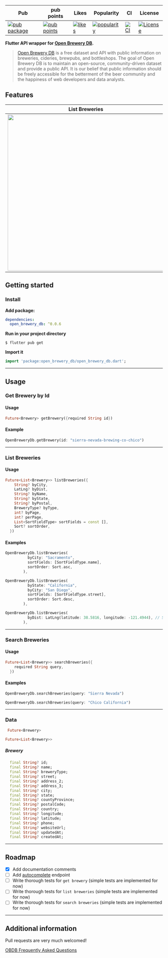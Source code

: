 | Pub                                                                                                          | pub points                                                                                                       | Likes                                                                                                | Popularity                                                                                                     | CI                                                                                                                                                                          | License                                                                                                                 |
| ------------------------------------------------------------------------------------------------------------ | ---------------------------------------------------------------------------------------------------------------- | ---------------------------------------------------------------------------------------------------- | -------------------------------------------------------------------------------------------------------------- | --------------------------------------------------------------------------------------------------------------------------------------------------------------------------- | ----------------------------------------------------------------------------------------------------------------------- |
| [![pub package](https://img.shields.io/pub/v/open_brewery_db.svg)](https://pub.dev/packages/open_brewery_db) | [![pub points](https://badges.bar/open_brewery_db/pub%20points)](https://pub.dev/packages/open_brewery_db/score) | [![likes](https://badges.bar/open_brewery_db/likes)](https://pub.dev/packages/open_brewery_db/score) | [![popularity](https://badges.bar/open_brewery_db/popularity)](https://pub.dev/packages/open_brewery_db/score) | [![CI](https://github.com/claytonjacobs/open_brewery_db/actions/workflows/main.yml/badge.svg)](https://github.com/claytonjacobs/open_brewery_db/actions/workflows/main.yml) | [![License](https://img.shields.io/badge/License-BSD_3--Clause-blue.svg)](https://opensource.org/licenses/BSD-3-Clause) |

**Flutter API wrapper for [Open Brewery DB](https://www.openbrewerydb.org/).**

> [Open Brewery DB](https://www.openbrewerydb.org/) is a free dataset and API with public information on breweries, cideries, brewpubs, and bottleshops. The goal of Open Brewery DB is to maintain an open-source, community-driven dataset and provide a public API. It is our belief that public information should be freely accessible for the betterment of the beer community and the happiness of web developers and data analysts.

## Features

| List Breweries                                                                                                                       | Get Brewery                                                                                                                       | Search Brewery                                                                                                                         |
| ------------------------------------------------------------------------------------------------------------------------------------ | --------------------------------------------------------------------------------------------------------------------------------- | -------------------------------------------------------------------------------------------------------------------------------------- |
| <img src="https://github.com/claytonjacobs/open_brewery_db/raw/main/example/assets/readme_images/list_breweries.gif" height="500" /> | <img src="https://github.com/claytonjacobs/open_brewery_db/raw/main/example/assets/readme_images/get_brewery.gif" height="500" /> | <img src="https://github.com/claytonjacobs/open_brewery_db/raw/main/example/assets/readme_images/search_breweries.gif" height="500" /> |

## Getting started

### Install

**Add package:**

```yaml
dependencies:
  open_brewery_db: ^0.0.6
```

**Run in your project directory**

```
$ flutter pub get
```

**Import it**

```dart
import 'package:open_brewery_db/open_brewery_db.dart';
```

---

## Usage

### Get Brewery by Id

#### Usage

```dart
Future<Brewery> getBrewery({required String id})
```

#### Example

```dart
OpenBreweryDb.getBrewery(id: "sierra-nevada-brewing-co-chico")
```

---

### List Breweries

#### Usage

```dart
Future<List<Brewery>> listBreweries({
    String? byCity,
    LatLng? byDist,
    String? byName,
    String? byState,
    String? byPostal,
    BreweryType? byType,
    int? byPage,
    int? perPage,
    List<SortFieldType> sortFields = const [],
    Sort? sortOrder,
  })
```

#### Examples

```dart
OpenBreweryDb.listBreweries(
          byCity: "Sacramento",
          sortFields: [SortFieldType.name],
          sortOrder: Sort.asc,
        ),
```

```dart
OpenBreweryDb.listBreweries(
          byState: "California",
          byCity: "San Diego",
          sortFields: [SortFieldType.street],
          sortOrder: Sort.desc,
        ),
```

```dart
OpenBreweryDb.listBreweries(
          byDist: LatLng(latitude: 38.5816, longitude: -121.4944), // Sacramento, CA
        ),
```

---

### Search Breweries

#### Usage

```dart
Future<List<Brewery>> searchBreweries({
    required String query,
  })
```

#### Examples

```dart
OpenBreweryDb.searchBreweries(query: "Sierra Nevada")
```

```dart
OpenBreweryDb.searchBreweries(query: "Chico California")
```

---

### Data

```dart
 Future<Brewery>
```

```dart
Future<List<Brewery>>
```

##### Brewery

```dart
  final String? id;
  final String? name;
  final String? breweryType;
  final String? street;
  final String? address_2;
  final String? address_3;
  final String? city;
  final String? state;
  final String? countyProvince;
  final String? postalCode;
  final String? country;
  final String? longitude;
  final String? latitude;
  final String? phone;
  final String? websiteUrl;
  final String? updatedAt;
  final String? createdAt;
```

---

## Roadmap

- [x] Add documentation comments
- [ ] Add [autocomplete](https://www.openbrewerydb.org/documentation/04-autocomplete) endpoint
- [ ] Write thorough tests for `get brewery` (simple tests are implemented for now)
- [ ] Write thorough tests for `list breweries` (simple tests are implemented for now)
- [ ] Write thorough tests for `search breweries` (simple tests are implemented for now)

---

## Additional information

Pull requests are very much welcomed!

[OBDB Frequently Asked Questions](https://www.openbrewerydb.org/faq)
